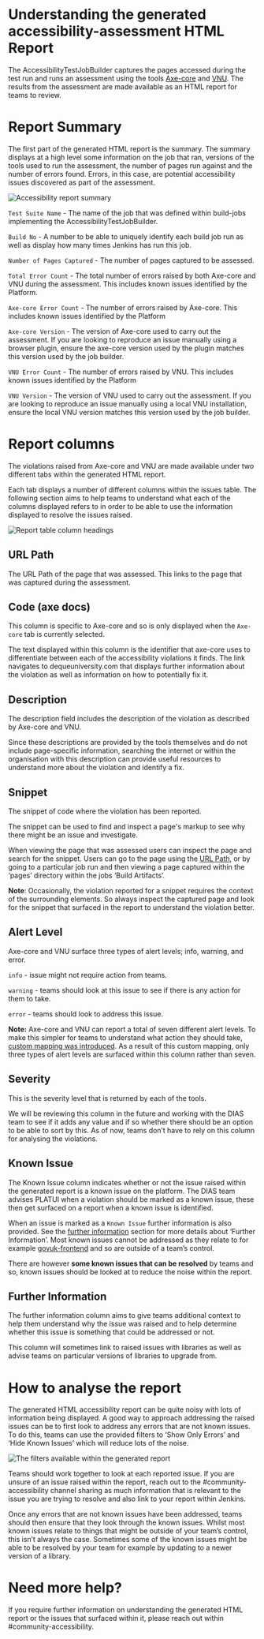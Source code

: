 # Understanding the generated accessibility-assessment HTML Report
The AccessibilityTestJobBuilder captures the pages accessed during the test run and runs an assessment using the tools [Axe-core](https://github.com/dequelabs/axe-core) and [VNU](https://www.npmjs.com/package/vnu-jar). The results from the assessment are made available as an HTML report for teams to review.

# Report Summary
The first part of the generated HTML report is the summary. The summary displays at a high level some information on the job that ran, versions of the tools used to run the assessment, the number of pages run against and the number of errors found. Errors, in this case, are potential accessibility issues discovered as part of the assessment.

![Accessibility report summary](report-summary.png)

`Test Suite Name` - The name of the job that was defined within build-jobs implementing the AccessibilityTestJobBuilder.

`Build No` - A number to be able to uniquely identify each build job run as well as display how many times Jenkins has run this job.

`Number of Pages Captured` - The number of pages captured to be assessed.

`Total Error Count` - The total number of errors raised by both Axe-core and VNU during the assessment. This includes known issues identified by the Platform.

`Axe-core Error Count` - The number of errors raised by Axe-core. This includes known issues identified by the Platform

`Axe-core Version` - The version of Axe-core used to carry out the assessment. If you are looking to reproduce an issue manually using a browser plugin, ensure the axe-core version used by the plugin matches this version used by the job builder.

`VNU Error Count` - The number of errors raised by VNU. This includes known issues identified by the Platform

`VNU Version` - The version of VNU used to carry out the assessment. If you are looking to reproduce an issue manually using a local VNU installation, ensure the local VNU version matches this version used by the job builder.

# Report columns
The violations raised from Axe-core and VNU are made available under two different tabs within the generated HTML report.

Each tab displays a number of different columns within the issues table. The following section aims to help teams to understand what each of the columns displayed refers to in order to be able to use the information displayed to resolve the issues raised.

![Report table column headings](report-table-columns.png)

## URL Path
The URL Path of the page that was assessed. This links to the page that was captured during the assessment.

## Code (axe docs)
This column is specific to Axe-core and so is only displayed when the `Axe-core` tab is currently selected.

The text displayed within this column is the identifier that axe-core uses to differentiate between each of the accessibility violations it finds. The link navigates to dequeuniversity.com that displays further information about the violation as well as information on how to potentially fix it.

## Description
The description field includes the description of the violation as described by Axe-core and VNU.

Since these descriptions are provided by the tools themselves and do not include page-specific information, searching the internet or within the organisation with this description can provide useful resources to understand more about the violation and identify a fix.

## Snippet
The snippet of code where the violation has been reported.

The snippet can be used to find and inspect a page's markup to see why there might be an issue and investigate.

When viewing the page that was assessed users can inspect the page and search for the snippet. Users can go to the page using the [URL Path](#URL-Path), or by going to a particular job run and then viewing a page captured within the ‘pages’ directory within the jobs ‘Build Artifacts’.

**Note**: Occasionally, the violation reported for a snippet requires the context of the surrounding elements. So always inspect the captured page and look for the snippet that surfaced in the report to understand the violation better.

## Alert Level
Axe-core and VNU surface three types of alert levels; info, warning, and error.

`info` - issue might not require action from teams.

`warning` - teams should look at this issue to see if there is any action for them to take.

`error` - teams should look to address this issue.

**Note:** Axe-core and VNU can report a total of seven different alert levels. To make this simpler for teams to understand what action they should take, [custom mapping was introduced](https://github.com/hmrc/page-accessibility-check/blob/main/src/main/scala/uk/gov/hmrc/a11y/tools/AlertLevel.scala#L10-L18). As a result of this custom mapping, only three types of alert levels are surfaced within this column rather than seven.

## Severity
This is the severity level that is returned by each of the tools.

We will be reviewing this column in the future and working with the DIAS team to see if it adds any value and if so whether there should be an option to be able to sort by this. As of now, teams don’t have to rely on this column for analysing the violations.

## Known Issue
The Known Issue column indicates whether or not the issue raised within the generated report is a known issue on the platform. The DIAS team advises PLATUI when a violation should be marked as a known issue, these then get surfaced on a report when a known issue is identified.

When an issue is marked as a `Known Issue` further information is also provided. See the [further information](#Further-Information) section for more details about ‘Further Information’. Most known issues cannot be addressed as they relate to for example [govuk-frontend](https://github.com/hmrc/page-accessibility-check/blob/main/src/main/resources/application.conf#L86-L94) and so are outside of a team’s control.

There are however **some known issues that can be resolved** by teams and so, known issues should be looked at to reduce the noise within the report.

## Further Information
The further information column aims to give teams additional context to help them understand why the issue was raised and to help determine whether this issue is something that could be addressed or not.

This column will sometimes link to raised issues with libraries as well as advise teams on particular versions of libraries to upgrade from.

# How to analyse the report
The generated HTML accessibility report can be quite noisy with lots of information being displayed. A good way to approach addressing the raised issues can be to first look to address any errors that are not known issues. To do this, teams can use the provided filters to ‘Show Only Errors’ and ‘Hide Known Issues’ which will reduce lots of the noise.

![The filters available within the generated report](report-filters-available.png)

Teams should work together to look at each reported issue. If you are unsure of an issue raised within the report, reach out to the #community-accessibility channel sharing as much information that is relevant to the issue you are trying to resolve and also link to your report within Jenkins.

Once any errors that are not known issues have been addressed, teams should then ensure that they look through the known issues. Whilst most known issues relate to things that might be outside of your team’s control, this isn’t always the case. Sometimes some of the known issues might be able to be resolved by your team for example by updating to a newer version of a library.

# Need more help?
If you require further information on understanding the generated HTML report or the issues that surfaced within it, please reach out within #community-accessibility.
